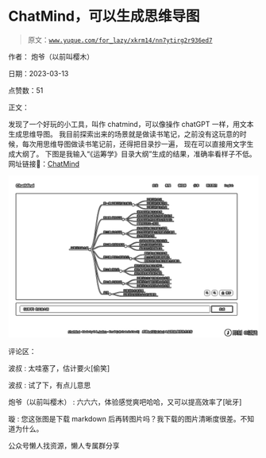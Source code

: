 # ChatMind，可以生成思维导图

> 原文：[`www.yuque.com/for_lazy/xkrm14/nn7ytirg2r936ed7`](https://www.yuque.com/for_lazy/xkrm14/nn7ytirg2r936ed7)



作者： 炮爷（以前叫樱木）



日期：2023-03-13



点赞数：51



正文：



发现了一个好玩的小工具，叫作 chatmind，可以像操作 chatGPT 一样，用文本生成思维导图。 我目前探索出来的场景就是做读书笔记，之前没有这玩意的时候，每次用思维导图做读书笔记前，还得把目录抄一遍， 现在可以直接用文字生成大纲了。 下图是我输入“《运筹学》目录大纲”生成的结果，准确率看样子不低。 网址链接🔗：[ChatMind](https://www.chatmind.tech/)



![](img/7bf47e8b9dfddf36b7a68e76a3d97e8b.png)  

评论区：



波叔 : 太哇塞了，估计要火[偷笑]



波叔 : 试了下，有点儿意思



炮爷（以前叫樱木） : 六六六，体验感觉爽吧哈哈，又可以提高效率了[呲牙]



璇 : 您这张图是下载 markdown 后再转图片吗？我下载的图片清晰度很差。不知道为什么。



公众号懒人找资源，懒人专属群分享


